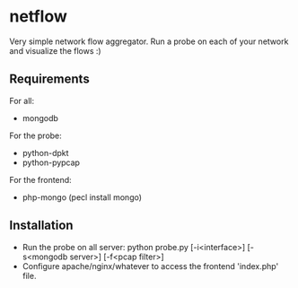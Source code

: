 netflow
=======

Very simple network flow aggregator. Run a probe on each of your network and visualize the flows :)

Requirements
------------

For all:

- mongodb

For the probe:

- python-dpkt
- python-pypcap

For the frontend:

- php-mongo (pecl install mongo)

Installation
------------

- Run the probe on all server: python probe.py [-i&lt;interface&gt;] [-s&lt;mongodb server&gt;] [-f&lt;pcap filter&gt;]
- Configure apache/nginx/whatever to access the frontend 'index.php' file.
